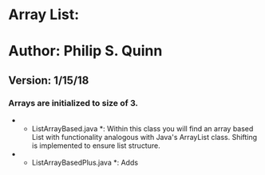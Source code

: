 # Array List:
# Author: Philip S. Quinn
## Version: 1/15/18
### Arrays are initialized to size of 3.
- * ListArrayBased.java *: Within this class you will find an array based List with functionality analogous with Java's ArrayList class. Shifting is implemented to ensure list structure.
- * ListArrayBasedPlus.java *: Adds 
